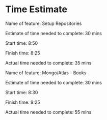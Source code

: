 # Time Estimate

Name of feature: Setup Repositories

Estimate of time needed to complete: 30 mins

Start time: 8:50

Finish time: 8:25

Actual time needed to complete: 35 mins


Name of feature: Mongo/Atlas - Books

Estimate of time needed to complete: 30 mins

Start time: 8:30

Finish time: 9:25

Actual time needed to complete: 55 mins

